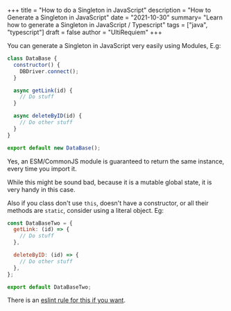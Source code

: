 +++
title = "How to do a Singleton in JavaScript"
description = "How to Generate a Singleton in JavaScript"
date = "2021-10-30"
summary= "Learn how to generate a Singleton in JavaScript / Typescript"
tags = ["java", "typescript"]
draft = false
author = "UltiRequiem"
+++

You can generate a Singleton in JavaScript very easily using Modules, E.g:

```javascript
class DataBase {
  constructor() {
    DBDriver.connect();
  }

  async getLink(id) {
    // Do stuff
  }

  async deleteByID(id) {
    // Do other stuff
  }
}

export default new DataBase();
```

Yes, an ESM/CommonJS module is guaranteed to return the same instance,
every time you import it.

While this might be sound bad, because it is a mutable global state, it is very handy
in this case.

Also if you class don't use `this`, doesn't have a constructor, or all their methods are `static`,
consider using a literal object. Eg:

```javascript
const DataBaseTwo = {
  getLink: (id) => {
    // Do stuff
  },

  deleteByID: (id) => {
    // Do other stuff
  },
};

export default DataBaseTwo;
```

There is an [eslint rule for this if you want](https://github.com/sindresorhus/eslint-plugin-unicorn/blob/main/docs/rules/no-static-only-class.md).
